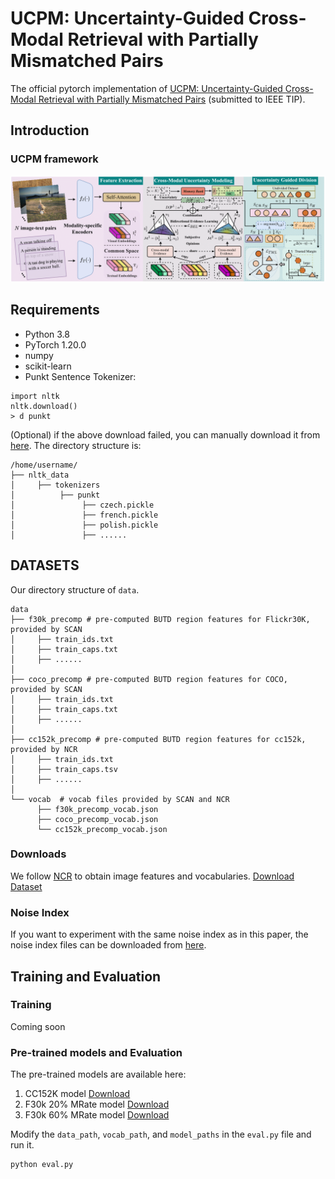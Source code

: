 # UCPM: Uncertainty-Guided Cross-Modal Retrieval with Partially Mismatched Pairs
The official pytorch implementation of [UCPM: Uncertainty-Guided Cross-Modal Retrieval with Partially Mismatched Pairs]() (submitted to IEEE TIP). 

## Introduction
### UCPM framework
<img src="https://github.com/qxzha/UCPM/blob/main/framework.png" >

## Requirements
- Python 3.8
- PyTorch 1.20.0
- numpy
- scikit-learn
- Punkt Sentence Tokenizer:

```
import nltk
nltk.download()
> d punkt
```
(Optional) if the above download failed, you can manually download it from [here](https://drive.google.com/file/d/1eY9FnCm1YbnU5PHwiay7agQjuwSPz3_Z/view?usp=drive_link).
The directory structure is:
```
/home/username/
├── nltk_data
│     ├── tokenizers
│          ├── punkt
│               ├── czech.pickle
│               ├── french.pickle
│               ├── polish.pickle
│               ├── ......
```

## DATASETS 
Our directory structure of ```data```.
```
data
├── f30k_precomp # pre-computed BUTD region features for Flickr30K, provided by SCAN
│     ├── train_ids.txt
│     ├── train_caps.txt
│     ├── ......
│
├── coco_precomp # pre-computed BUTD region features for COCO, provided by SCAN
│     ├── train_ids.txt
│     ├── train_caps.txt
│     ├── ......
│
├── cc152k_precomp # pre-computed BUTD region features for cc152k, provided by NCR
│     ├── train_ids.txt
│     ├── train_caps.tsv
│     ├── ......
│
└── vocab  # vocab files provided by SCAN and NCR
      ├── f30k_precomp_vocab.json
      ├── coco_precomp_vocab.json
      └── cc152k_precomp_vocab.json
```
### Downloads
We follow [NCR](https://github.com/XLearning-SCU/2021-NeurIPS-NCR) to obtain image features and vocabularies.
[Download Dataset](https://ncr-paper.cdn.bcebos.com/data/NCR-data.tar)

### Noise Index
If you want to experiment with the same noise index as in this paper, the noise index files can be downloaded from [here](https://drive.google.com/file/d/1JG0-dIS_d8SdaUw-Bbgf00rL8nOkHA5J/view?usp=drive_link).

## Training and Evaluation
### Training
Coming soon

### Pre-trained models and Evaluation
The pre-trained models are available here:

1. CC152K model [Download](https://drive.google.com/file/d/1pmnNmxZDcO99Jb0li1_vU9kkrz3N7wAO/view?usp=drive_link)
2. F30k 20% MRate model [Download](https://drive.google.com/file/d/1Ut15QxkkaEjpDVIjU4xZb58HrKWuZcNA/view?usp=drive_link)
3. F30k 60% MRate model [Download](https://drive.google.com/file/d/10TidbMZ68iO0ERRF9M6_wxSDLXDB0QKv/view?usp=drive_link)

Modify the ```data_path```, ```vocab_path```, and ```model_paths``` in the ```eval.py``` file and run it.
```
python eval.py
```
